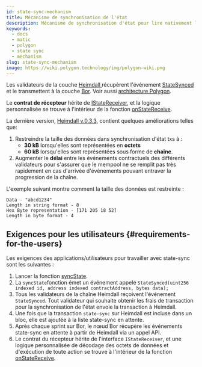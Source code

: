 ```yaml
---
id: state-sync-mechanism
title: Mécanisme de synchronisation de l'état
description: Mécanisme de synchronisation d'état pour lire nativement les données Ethereum
keywords:
  - docs
  - matic
  - polygon
  - state sync
  - mechanism
slug: state-sync-mechanism
image: https://wiki.polygon.technology/img/polygon-wiki.png
---
```


Les validateurs de la couche [Heimdall ](/docs/maintain/glossary.md#heimdall)récupèrent l'événement [StateSynced](https://github.com/maticnetwork/contracts/blob/a4c26d59ca6e842af2b8d2265be1da15189e29a4/contracts/root/stateSyncer/StateSender.sol#L24) et le transmettent à la couche [Bor](/docs/maintain/glossary.md#bor). Voir aussi [architecture Polygon](/docs/pos/polygon-architecture).

Le **contrat de récepteur** hérite de [IStateReceiver](https://github.com/maticnetwork/genesis-contracts/blob/master/contracts/IStateReceiver.sol), et la logique personnalisée se trouve à l'intérieur de la fonction [onStateReceive](https://github.com/maticnetwork/genesis-contracts/blob/05556cfd91a6879a8190a6828428f50e4912ee1a/contracts/IStateReceiver.sol#L5).

La dernière version, [Heimdall v.0.3.3](https://github.com/maticnetwork/heimdall/releases/tag/v0.3.3), contient quelques améliorations telles que:
1. Restreindre la taille des données dans synchronisation d'état txs à :
    * **30 kB** lorsqu'elles sont représentées en **octets**
    * **60 kB** lorsqu'elles sont représentées sous forme de **chaîne**.
2. Augmenter le **délai** entre les événements contractuels des différents validateurs pour s'assurer que le mempool ne se remplit pas très rapidement en cas d'arrivée d'événements pouvant entraver la progression de la chaîne.

L'exemple suivant montre comment la taille des données est restreinte :

```
Data - "abcd1234"
Length in string format - 8
Hex Byte representation - [171 205 18 52]
Length in byte format - 4
```

## Exigences pour les utilisateurs {#requirements-for-the-users}

Les exigences des applications/utilisateurs pour travailler avec state-sync sont les suivantes :

1. Lancer la fonction [syncState](https://github.com/maticnetwork/contracts/blob/19163ddecf91db17333859ae72dd73c91bee6191/contracts/root/stateSyncer/StateSender.sol#L33).
2. La `syncState`fonction émet un événement appelé `StateSynced(uint256 indexed id, address indexed contractAddress, bytes data);`
3. Tous les validateurs de la chaîne Heimdall reçoivent l'événement `StateSynced`. Tout validateur qui souhaite obtenir les frais de transaction pour la synchronisation de l'état envoie la transaction à Heimdall.
4. Une fois que la transaction `state-sync` sur Heimdall est incluse dans un bloc, elle est ajoutée à la liste state-sync en attente.
5. Après chaque sprint sur Bor, le nœud Bor récupère les événements state-sync en attente à partir de Heimdall via un appel API.
6. Le contrat du récepteur hérite de l'interface `IStateReceiver`, et une logique personnalisée de décodage des octets de données et d'exécution de toute action se trouve à l'intérieur de la fonction [onStateReceive](https://github.com/maticnetwork/genesis-contracts/blob/master/contracts/IStateReceiver.sol).
